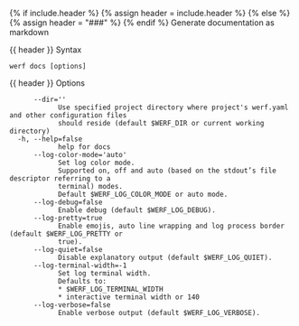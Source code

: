 {% if include.header %}
{% assign header = include.header %}
{% else %}
{% assign header = "###" %}
{% endif %}
Generate documentation as markdown

{{ header }} Syntax

```shell
werf docs [options]
```

{{ header }} Options

```shell
      --dir=''
            Use specified project directory where project's werf.yaml and other configuration files 
            should reside (default $WERF_DIR or current working directory)
  -h, --help=false
            help for docs
      --log-color-mode='auto'
            Set log color mode.
            Supported on, off and auto (based on the stdout’s file descriptor referring to a        
            terminal) modes.
            Default $WERF_LOG_COLOR_MODE or auto mode.
      --log-debug=false
            Enable debug (default $WERF_LOG_DEBUG).
      --log-pretty=true
            Enable emojis, auto line wrapping and log process border (default $WERF_LOG_PRETTY or   
            true).
      --log-quiet=false
            Disable explanatory output (default $WERF_LOG_QUIET).
      --log-terminal-width=-1
            Set log terminal width.
            Defaults to:
            * $WERF_LOG_TERMINAL_WIDTH
            * interactive terminal width or 140
      --log-verbose=false
            Enable verbose output (default $WERF_LOG_VERBOSE).
```

